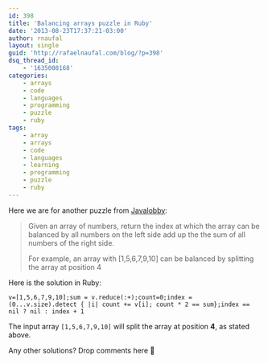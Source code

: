 ```yaml
---
id: 398
title: 'Balancing arrays puzzle in Ruby'
date: '2013-08-23T17:37:21-03:00'
author: rnaufal
layout: single
guid: 'http://rafaelnaufal.com/blog/?p=398'
dsq_thread_id:
    - '1635008168'
categories:
    - arrays
    - code
    - languages
    - programming
    - puzzle
    - ruby
tags:
    - array
    - arrays
    - code
    - languages
    - learning
    - programming
    - puzzle
    - ruby
---
```


Here we are for another puzzle from [Javalobby](http://java.dzone.com/articles/thursday-code-puzzler-12):

> Given an array of numbers, return the index at which the array can be balanced by all numbers on the left side add up the the sum of all numbers of the right side.
> 
> For example, an array with \[1,5,6,7,9,10\] can be balanced by splitting the array at position 4

Here is the solution in Ruby:

```
v=[1,5,6,7,9,10];sum = v.reduce(:+);count=0;index = (0...v.size).detect { |i| count += v[i]; count * 2 == sum};index == nil ? nil : index + 1
```

The input array `[1,5,6,7,9,10]` will split the array at position **4**, as stated above.

Any other solutions? Drop comments here 🙂